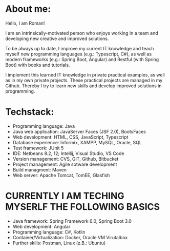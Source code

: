 # About me:
Hello, I am Roman!

I am an intrinsically-motivated person who enjoys working in a team and developing new creative and improved solutions.

To be always up to date, I improve my current IT knowledge and teach myself new programming languages 
(e.g.: Typescript, C#), as well as modern frameworks (e.g.: Spring Boot, Angular) 
and Restful (with Spring Boot) with books and tutorials.

I implement this learned IT knowledge in private practical examples, as well as in my own private projects. 
These practical projects are managed in my Github. 
Thereby I try to learn new skills and develop improved solutions in programming.

# Techstack:
- Programming language: Java
- Java web application: JavaServer Faces (JSF 2.0), BootsFaces
- Web development: HTML, CSS, JavaScript, Typescript
- Database experience: Informix, XAMPP, MySQL, Oracle, SQL
- Test framework: JUnit 5
- IDE: Netbeans 8.2, 12; Intellij, Visual Studio, VS Code
- Version management: CVS, GIT, Github, Bitbucket
- Project management: Agile sotware development
- Build managment: Maven
- Web server: Apache Tomcat, TomEE, Glasfish

# CURRENTLY I AM TECHING MYSERLF THE FOLLOWING BASICS
- Java framework: Spring Framework 6.0, Spring Boot 3.0
- Web development: Angular
- Programming language: C#, Kotlin
- Container/Virtualization: Docker, Oracle VM Virutalbox
- Further skills: Postman, Linux (z.B.: Ubuntu)
